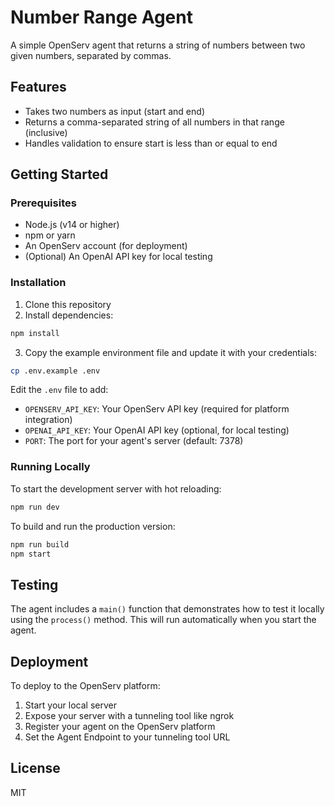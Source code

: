 # Number Range Agent

A simple OpenServ agent that returns a string of numbers between two given numbers, separated by commas.

## Features

- Takes two numbers as input (start and end)
- Returns a comma-separated string of all numbers in that range (inclusive)
- Handles validation to ensure start is less than or equal to end

## Getting Started

### Prerequisites

- Node.js (v14 or higher)
- npm or yarn
- An OpenServ account (for deployment)
- (Optional) An OpenAI API key for local testing

### Installation

1. Clone this repository
2. Install dependencies:

```bash
npm install
```

3. Copy the example environment file and update it with your credentials:

```bash
cp .env.example .env
```

Edit the `.env` file to add:
- `OPENSERV_API_KEY`: Your OpenServ API key (required for platform integration)
- `OPENAI_API_KEY`: Your OpenAI API key (optional, for local testing)
- `PORT`: The port for your agent's server (default: 7378)

### Running Locally

To start the development server with hot reloading:

```bash
npm run dev
```

To build and run the production version:

```bash
npm run build
npm start
```

## Testing

The agent includes a `main()` function that demonstrates how to test it locally using the `process()` method. This will run automatically when you start the agent.

## Deployment

To deploy to the OpenServ platform:

1. Start your local server
2. Expose your server with a tunneling tool like ngrok
3. Register your agent on the OpenServ platform
4. Set the Agent Endpoint to your tunneling tool URL

## License

MIT
